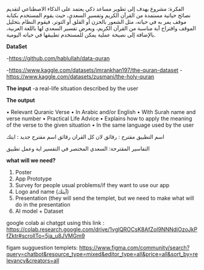 الفكرة:
مشروع يهدف إلى تطوير مساعد ذكي يعتمد على الذكاء الاصطناعي لتقديم نصائح حياتية مستمدة من القرآن الكريم وتفسير السعدي، حيث يقوم المستخدم بكتابة موقف يمر به في حياته، مثل الشعور بالحزن أو القلق أو التوتر، فيقوم النظام بتحليل الموقف واقتراح آية مناسبة من القرآن الكريم، ويعرض تفسير السعدي لها باللغة العربية، بالإضافة إلى نصيحة عملية يمكن للمستخدم تطبيقها في حياته اليومية.

**DataSet**

-https://github.com/hablullah/data-quran

-https://www.kaggle.com/datasets/imrankhan197/the-quran-dataset
-https://www.kaggle.com/datasets/zusmani/the-holy-quran



**The input**
-a real-life situation described by the user

**The output** 

•  Relevant Quranic Verse
•	In Arabic and/or English
•	With Surah name and verse number
•  Practical Life Advice
•	Explains how to apply the meaning of the verse to the given situation
•	In the same language used by the user


اسم التطبيق مقترح :
 رقائق لان كل القران رقائق
 اسم مقترح جديد :
 ايتك

التفاسير  المقترحة:
السعدي
المختصر في التفسير
اية وعمل تطبيق






**what will we need?**

1.	Poster
2.	App Prototype
3.	Survey for people usual problems/if they want to use our app
4.	Logo and name (آيتك)
5.	Presentation (they will send the templet, but we need to make what will do in the presentation 
6.	AI model + Dataset


google  colab ai chatgpt using this link : https://colab.research.google.com/drive/1vglQROCsK8AfZol9NNNdiOzoJkPfZktr#scrollTo=5ja_u8JVMGm9



figam sugguestion templets:
https://www.figma.com/community/search?query=chatbot&resource_type=mixed&editor_type=all&price=all&sort_by=relevancy&creators=all

